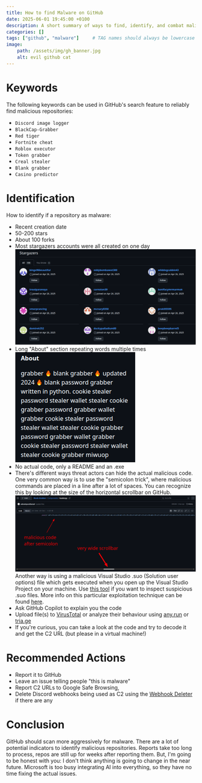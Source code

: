 ```yaml
---
title: How to find Malware on GitHub
date: 2025-06-01 19:45:00 +0100
description: A short summary of ways to find, identify, and combat malicious GitHub repositories.
categories: []
tags: ["github", "malware"]     # TAG names should always be lowercase
image:
    path: /assets/img/gh_banner.jpg
    alt: evil github cat
---
```


# Keywords
The following keywords can be used in GitHub's search feature to reliably find malicious repositories:
- `Discord image logger`
- `BlackCap-Grabber`
- `Red tiger`
- `Fortnite cheat`
- `Roblox executor`
- `Token grabber`
- `Creal stealer`
- `Blank grabber`
- `Casino predictor`

# Identification
How to identify if a repository as malware:
- Recent creation date
- 50-200 stars
- About 100 forks
- Most stargazers accounts were all created on one day
![](../assets/img/gh_stargazers.png)
- Long "About" section repeating words multiple times
![](../assets/img/gh_about.png)
- No actual code, only a README and an .exe
- There's different ways threat actors can hide the actual malicious code. One very common way is to use the "semicolon trick", where malicious commands are placed in a line after a lot of spaces. You can recognize this by looking at the size of the horizontal scrollbar on GitHub.
![](../assets/img/gh_identify.png)
Another way is using a malicious Visual Studio .suo (Solution user options) file which gets executed when you open up the Visual Studio Project on your machine. Use [this tool](https://github.com/drewnoakes/suo) if you want to inspect suspicious .suo files. More info on this particular exploitation technique can be found [here](https://github.com/mitjakolsek/EvilSln).
- Ask GitHub Copilot to explain you the code
- Upload file(s) to [VirusTotal](https://virustotal.com) or analyze their behaviour using [any.run](https://any.run) or [tria.ge](https://tria.ge)
- If you're curious, you can take a look at the code and try to decode it and get the C2 URL (but please in a virtual machine!)

# Recommended Actions
- Report it to GitHub 
- Leave an issue telling people "this is malware"
- Report C2 URLs to Google Safe Browsing, 
- Delete Discord webhooks being used as C2 using the [Webhook Deleter](https://webhook-deleter.netlify.app/) if there are any

# Conclusion
GitHub should scan more aggressively for malware. There are a lot of potential indicators to identify malicious repositories. Reports take too long to process, repos are still up for weeks after reporting them.
But, I'm going to be honest with you: I don't think anything is going to change in the near future. Microsoft is too busy integrating AI into everything, so they have no time fixing the actual issues.